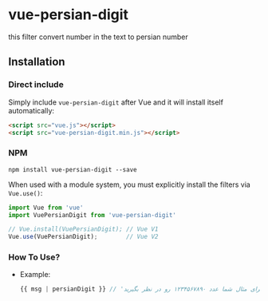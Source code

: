 # vue-persian-digit
this filter convert number in the text to persian number


## Installation

### Direct include

Simply include `vue-persian-digit` after Vue and it will install itself automatically:

```html
<script src="vue.js"></script>
<script src="vue-persian-digit.min.js"></script>
```

### NPM

```
npm install vue-persian-digit --save
```

When used with a module system, you must explicitly install the filters via `Vue.use()`:

```js
import Vue from 'vue'
import VuePersianDigit from 'vue-persian-digit'

// Vue.install(VuePersianDigit); // Vue V1 
Vue.use(VuePersianDigit);        // Vue V2
```


### How To Use?

+ Example:

  ```js
  {{ msg | persianDigit }} // 'سلام این متن شامل اعداد بصورت انگلیسی میباشد. برای مثال شما عدد 1234567890 رو در نظر بگیرید.' => 'سلام این متن شامل اعداد بصورت انگلیسی میباشد. برای مثال شما عدد ۱۲۳۴۵۶۷۸۹۰ رو در نظر بگیرید.'

